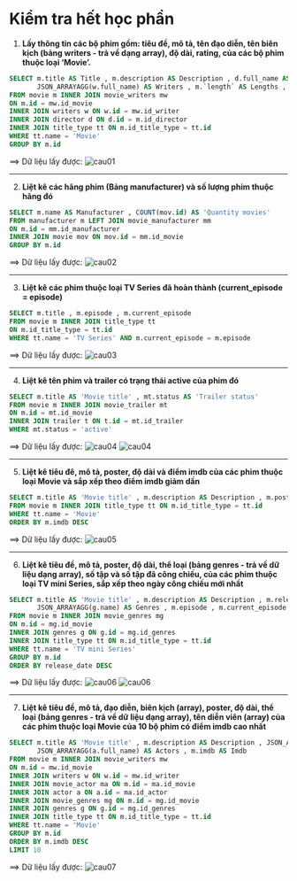 # Kiểm tra hết học phần
1. **Lấy thông tin các bộ phim gồm: tiêu đề, mô tả, tên đạo diễn, tên biên kịch (bảng writers - trả về dạng array), độ dài, rating, của các bộ phim thuộc loại ‘Movie’.**
```sql
SELECT m.title AS Title , m.description AS Description , d.full_name AS Director ,
	   JSON_ARRAYAGG(w.full_name) AS Writers , m.`length` AS Lengths , m.rating AS Rating 
FROM movie m INNER JOIN movie_writers mw  
ON m.id = mw.id_movie  
INNER JOIN writers w ON w.id = mw.id_writer 
INNER JOIN director d ON d.id = m.id_director 
INNER JOIN title_type tt ON m.id_title_type = tt.id 
WHERE tt.name = 'Movie'
GROUP BY m.id
```
==>  Dữ liệu lấy được:
![cau01](/day08/cau01.JPG)  

---

2. **Liệt kê các hãng phim (Bảng manufacturer) và số lượng phim thuộc hãng đó**
```sql
SELECT m.name AS Manufacturer , COUNT(mov.id) AS 'Quantity movies'
FROM manufacturer m LEFT JOIN movie_manufacturer mm 
ON m.id = mm.id_manufacturer 
INNER JOIN movie mov ON mov.id = mm.id_movie  
GROUP BY m.id 
```
==>  Dữ liệu lấy được:
![cau02](/day08/cau02.JPG)

---

3. **Liệt kê các phim thuộc loại TV Series đã hoàn thành (current_episode = episode)**
```sql
SELECT m.title , m.episode , m.current_episode 
FROM movie m INNER JOIN title_type tt 
ON m.id_title_type = tt.id 
WHERE tt.name = 'TV Series' AND m.current_episode = m.episode 
```
==>  Dữ liệu lấy được:
![cau03](/day08/cau03.JPG)

---

4. **Liệt kê tên phim và trailer có trạng thái active của phim đó**
```sql
SELECT m.title AS 'Movie title' , mt.status AS 'Trailer status'
FROM movie m INNER JOIN movie_trailer mt 
ON m.id = mt.id_movie 
INNER JOIN trailer t ON t.id = mt.id_trailer 
WHERE mt.status = 'active' 
```
==>  Dữ liệu lấy được:
![cau04](/day08/cau04.JPG)
![cau04](/day08/cau04(2).JPG)

---

5. **Liệt kê tiêu đê, mô tả, poster, độ dài và điểm imdb của các phim thuộc loại Movie và sắp xếp theo điểm imdb giảm dần**
```sql
SELECT m.title AS 'Movie title' , m.description AS Description , m.poster AS Poster , m.`length` , m.imdb  
FROM movie m INNER JOIN title_type tt ON m.id_title_type = tt.id 
WHERE tt.name = 'Movie'
ORDER BY m.imdb DESC 
```
==>  Dữ liệu lấy được:
![cau05](/day08/cau05.JPG)

---

6. **Liệt kê tiêu đề, mô tả, poster, độ dài, thể loại (bảng genres - trả về dữ liệu dạng array), số tập và số tập đã công chiếu, của các phim thuộc loại TV mini Series, sắp xếp theo ngày công chiếu mới nhất**
```sql
SELECT m.title AS 'Movie title' , m.description AS Description , m.release_date , m.poster AS Poster , m.`length` , 
	   JSON_ARRAYAGG(g.name) AS Genres , m.episode , m.current_episode 
FROM movie m INNER JOIN movie_genres mg 
ON m.id = mg.id_movie 
INNER JOIN genres g ON g.id = mg.id_genres  
INNER JOIN title_type tt ON m.id_title_type = tt.id
WHERE tt.name = 'TV mini Series'
GROUP BY m.id
ORDER BY release_date DESC 
```
==>  Dữ liệu lấy được:
![cau06](/day08/cau06.JPG)
![cau06](/day08/cau06(2).JPG)

---

7. **Liệt kê tiêu đề, mô tả, đạo diễn, biên kịch (array), poster, độ dài, thể loại (bảng genres - trả về dữ liệu dạng array), tên diễn viên (array) của các phim thuộc loại Movie của 10 bộ phim có điểm imdb cao nhất**
```sql
SELECT m.title AS 'Movie title' , m.description AS Description , JSON_ARRAYAGG(w.full_name) AS Writers  , m.poster AS Poster , JSON_ARRAYAGG(g.name) AS Genres,
	   JSON_ARRAYAGG(a.full_name) AS Actors , m.imdb AS Imdb 
FROM movie m INNER JOIN movie_writers mw 
ON m.id = mw.id_movie 
INNER JOIN writers w ON w.id = mw.id_writer 
INNER JOIN movie_actor ma ON m.id = ma.id_movie 
INNER JOIN actor a ON a.id = ma.id_actor 
INNER JOIN movie_genres mg ON m.id = mg.id_movie
INNER JOIN genres g ON g.id = mg.id_genres 
INNER JOIN title_type tt ON m.id_title_type = tt.id
WHERE tt.name = 'Movie'
GROUP BY m.id 
ORDER BY m.imdb DESC 
LIMIT 10 
```
==>  Dữ liệu lấy được:
![cau07](/day08/cau07.JPG)